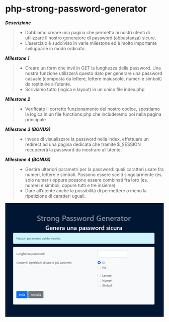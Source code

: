 # php-strong-password-generator  

***Descrizione***  
> - Dobbiamo creare una pagina che permetta ai nostri utenti di utilizzare il nostro generatore di password (abbastanza) sicure.  
> - L’esercizio è suddiviso in varie milestone ed è molto importante svilupparle in modo ordinato.  

***Milestone 1***  
> - Creare un form che invii in GET la lunghezza della password. Una nostra funzione utilizzerà questo dato per generare una password casuale (composta da lettere, lettere maiuscole, numeri e simboli) da restituire all’utente.  
> - Scriviamo tutto (logica e layout) in un unico file index.php  
  
***Milestone 2***  
> - Verificato il corretto funzionamento del nostro codice, spostiamo la logica in un file functions.php che includeremo poi nella pagina principale  

***Milestone 3 (BONUS)***  
> - Invece di visualizzare la password nella index, effettuare un redirect ad una pagina dedicata che tramite $_SESSION recupererà la password da mostrare all’utente.  

***Milestone 4 (BONUS)***  
> - Gestire ulteriori parametri per la password: quali caratteri usare fra numeri, lettere e simboli. Possono essere scelti singolarmente (es. solo numeri) oppure possono essere combinati fra loro (es. numeri e simboli, oppure tutti e tre insieme).  
> - Dare all’utente anche la possibilità di permettere o meno la ripetizione di caratteri uguali.  

![screenshot](./screenshot.png)